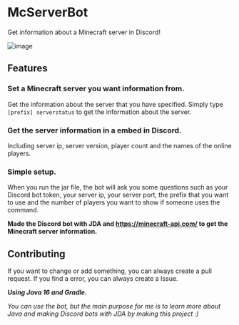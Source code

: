 # McServerBot
Get information about a Minecraft server in Discord!

![image](https://user-images.githubusercontent.com/65495045/124183468-9004bf80-dab8-11eb-9119-43445e5951ac.png)

## Features
### **Set a Minecraft server you want information from.**
Get the information about the server that you have specified.
Simply type `[prefix] serverstatus` to get the information about the server.

### **Get the server information in a embed in Discord.**
Including server ip, server version, player count and the names of the online players.

### **Simple setup.**
When you run the jar file, the bot will ask you some questions such as your Discord bot token, your server ip, your server port, the prefix that you want to use and the number of players you want to show if someone uses the command. 


**Made the Discord bot with JDA and https://minecraft-api.com/ to get the Minecraft server information.**

## Contributing
If you want to change or add something, you can always create a pull request. If you find a error, you can always create a Issue.

**_Using Java 16 and Gradle._** 

*You can use the bot, but the main purpose for me is to learn more about Java and making Discord bots with JDA by making this project :)*


